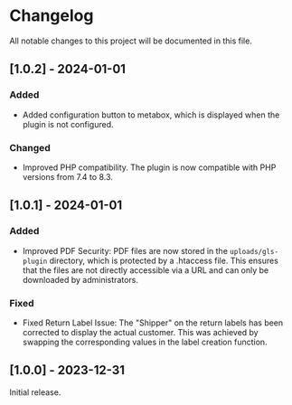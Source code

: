 # Changelog

All notable changes to this project will be documented in this file.

## [1.0.2] - 2024-01-01

### Added

- Added configuration button to metabox, which is displayed when the plugin is not configured.

### Changed

- Improved PHP compatibility. The plugin is now compatible with PHP versions from 7.4 to 8.3.

## [1.0.1] - 2024-01-01

### Added

- Improved PDF Security: PDF files are now stored in the `uploads/gls-plugin` directory, which is protected by a .htaccess file. This ensures that the files are not directly accessible via a URL and can only be downloaded by administrators.

### Fixed

- Fixed Return Label Issue: The "Shipper" on the return labels has been corrected to display the actual customer. This was achieved by swapping the corresponding values in the label creation function.

## [1.0.0] - 2023-12-31

Initial release.
